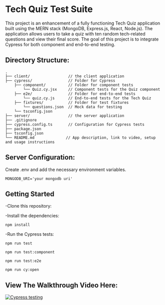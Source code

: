 # Tech Quiz Test Suite

This project is an enhancement of a fully functioning Tech Quiz application built using the MERN stack (MongoDB, Express.js, React, Node.js). The application allows users to take a quiz with ten random tech-related questions and view their final score. The goal of this project is to integrate Cypress for both component and end-to-end testing.

## Directory Structure:
```
.
├── client/                 // the client application
├── cypress/                // Folder for Cypress
    ├── component/          // Folder for component tests
        └── Quiz.cy.jsx     // Component tests for the Quiz component
    ├── e2e/                // Folder for end-to-end tests
        └── quiz.cy.js      // End-to-end tests for the Tech Quiz
    ├── fixtures/           // Folder for test fixtures
        └── questions.json  // Mock data for testing
    └── tsconfig.json
├── server/                 // the server application
├── .gitignore
├── cypress.config.ts       // Configuration for Cypress tests
├── package.json
├── tsconfig.json
└── README.md              // App description, link to video, setup and usage instructions
```

## Server Configuration:
Create .env and add the necessary environment variables.
```
MONGODB_URI='your mongodb uri'
```

## Getting Started

-Clone this repository:

-Install the dependencies:
```
npm install
```
-Run the Cypress tests:
```
npm run test
```
```
npm run test:component
```
```
npm run test:e2e
```
```
npm run cy:open
```


## View The Walkthrough Video Here:

[![Cypress testing](https://img.youtube.com/vi/eYBnTnn7fvA/0.jpg)](https://www.youtube.com/watch?v=eYBnTnn7fvA)

